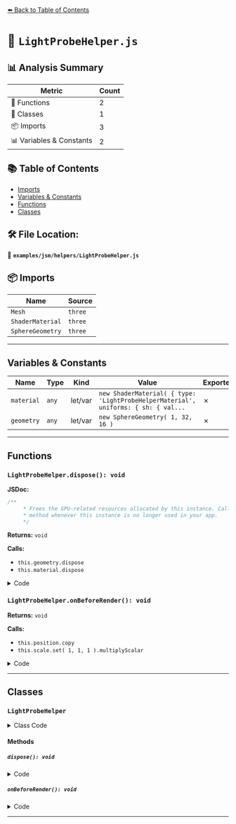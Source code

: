 [⬅️ Back to Table of Contents](../../../index.md)

# 📄 `LightProbeHelper.js`

## 📊 Analysis Summary

| Metric | Count |
|--------|-------|
| 🔧 Functions | 2 |
| 🧱 Classes | 1 |
| 📦 Imports | 3 |
| 📊 Variables & Constants | 2 |

## 📚 Table of Contents

- [Imports](#imports)
- [Variables & Constants](#variables-constants)
- [Functions](#functions)
- [Classes](#classes)

## 🛠️ File Location:
📂 **`examples/jsm/helpers/LightProbeHelper.js`**

## 📦 Imports

| Name | Source |
|------|--------|
| `Mesh` | `three` |
| `ShaderMaterial` | `three` |
| `SphereGeometry` | `three` |


---

## Variables & Constants

| Name | Type | Kind | Value | Exported |
|------|------|------|-------|----------|
| `material` | `any` | let/var | `new ShaderMaterial( { type: 'LightProbeHelperMaterial', uniforms: { sh: { val...` | ✗ |
| `geometry` | `any` | let/var | `new SphereGeometry( 1, 32, 16 )` | ✗ |


---

## Functions

### `LightProbeHelper.dispose(): void`

**JSDoc:**
```typescript
/**
	 * Frees the GPU-related resources allocated by this instance. Call this
	 * method whenever this instance is no longer used in your app.
	 */
```

**Returns:** `void`

**Calls:**

- `this.geometry.dispose`
- `this.material.dispose`

<details><summary>Code</summary>

```typescript
dispose() {

		this.geometry.dispose();
		this.material.dispose();

	}
```
</details>

### `LightProbeHelper.onBeforeRender(): void`

**Returns:** `void`

**Calls:**

- `this.position.copy`
- `this.scale.set( 1, 1, 1 ).multiplyScalar`

<details><summary>Code</summary>

```typescript
onBeforeRender() {

		this.position.copy( this.lightProbe.position );

		this.scale.set( 1, 1, 1 ).multiplyScalar( this.size );

		this.material.uniforms.intensity.value = this.lightProbe.intensity;

	}
```
</details>


---

## Classes

### `LightProbeHelper`

<details><summary>Class Code</summary>

```ts
class LightProbeHelper extends Mesh {

	/**
	 * Constructs a new light probe helper.
	 *
	 * @param {LightProbe} lightProbe - The light probe to visualize.
	 * @param {number} [size=1] - The size of the helper.
	 */
	constructor( lightProbe, size = 1 ) {

		const material = new ShaderMaterial( {

			type: 'LightProbeHelperMaterial',

			uniforms: {

				sh: { value: lightProbe.sh.coefficients }, // by reference

				intensity: { value: lightProbe.intensity }

			},

			vertexShader: /* glsl */`

				varying vec3 vNormal;

				void main() {

					vNormal = normalize( normalMatrix * normal );

					gl_Position = projectionMatrix * modelViewMatrix * vec4( position, 1.0 );

				}

			`,

			fragmentShader: /* glsl */`

				#define RECIPROCAL_PI 0.318309886

				vec3 inverseTransformDirection( in vec3 normal, in mat4 matrix ) {

					// matrix is assumed to be orthogonal

					return normalize( ( vec4( normal, 0.0 ) * matrix ).xyz );

				}

				// source: https://graphics.stanford.edu/papers/envmap/envmap.pdf,
				vec3 shGetIrradianceAt( in vec3 normal, in vec3 shCoefficients[ 9 ] ) {

					// normal is assumed to have unit length,

					float x = normal.x, y = normal.y, z = normal.z;

					// band 0,
					vec3 result = shCoefficients[ 0 ] * 0.886227;

					// band 1,
					result += shCoefficients[ 1 ] * 2.0 * 0.511664 * y;
					result += shCoefficients[ 2 ] * 2.0 * 0.511664 * z;
					result += shCoefficients[ 3 ] * 2.0 * 0.511664 * x;

					// band 2,
					result += shCoefficients[ 4 ] * 2.0 * 0.429043 * x * y;
					result += shCoefficients[ 5 ] * 2.0 * 0.429043 * y * z;
					result += shCoefficients[ 6 ] * ( 0.743125 * z * z - 0.247708 );
					result += shCoefficients[ 7 ] * 2.0 * 0.429043 * x * z;
					result += shCoefficients[ 8 ] * 0.429043 * ( x * x - y * y );
					return result;

				}

				uniform vec3 sh[ 9 ]; // sh coefficients

				uniform float intensity; // light probe intensity

				varying vec3 vNormal;

				void main() {

					vec3 normal = normalize( vNormal );

					vec3 worldNormal = inverseTransformDirection( normal, viewMatrix );

					vec3 irradiance = shGetIrradianceAt( worldNormal, sh );

					vec3 outgoingLight = RECIPROCAL_PI * irradiance * intensity;

					gl_FragColor = linearToOutputTexel( vec4( outgoingLight, 1.0 ) );

				}

			`,

		} );

		const geometry = new SphereGeometry( 1, 32, 16 );

		super( geometry, material );

		/**
		 * The light probe to visualize.
		 *
		 * @type {LightProbe}
		 */
		this.lightProbe = lightProbe;

		/**
		 * The size of the helper.
		 *
		 * @type {number}
		 * @default 1
		 */
		this.size = size;
		this.type = 'LightProbeHelper';

		this.onBeforeRender();

	}

	/**
	 * Frees the GPU-related resources allocated by this instance. Call this
	 * method whenever this instance is no longer used in your app.
	 */
	dispose() {

		this.geometry.dispose();
		this.material.dispose();

	}

	onBeforeRender() {

		this.position.copy( this.lightProbe.position );

		this.scale.set( 1, 1, 1 ).multiplyScalar( this.size );

		this.material.uniforms.intensity.value = this.lightProbe.intensity;

	}

}
```
</details>

#### Methods

##### `dispose(): void`

<details><summary>Code</summary>

```ts
dispose() {

		this.geometry.dispose();
		this.material.dispose();

	}
```
</details>

##### `onBeforeRender(): void`

<details><summary>Code</summary>

```ts
onBeforeRender() {

		this.position.copy( this.lightProbe.position );

		this.scale.set( 1, 1, 1 ).multiplyScalar( this.size );

		this.material.uniforms.intensity.value = this.lightProbe.intensity;

	}
```
</details>


---